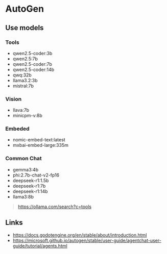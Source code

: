 # AutoGen

## Use models

### Tools
- qwen2.5-coder:3b
- qwen2.5:7b
- qwen2.5-coder:7b
- qwen2.5-coder:14b
- qwq:32b
- llama3.2:3b
- mistral:7b

### Vision
- llava:7b
- minicpm-v:8b

### Embeded
- nomic-embed-text:latest
- mxbai-embed-large:335m

### Common Chat
- gemma3:4b
- phi:2.7b-chat-v2-fp16
- deepseek-r1:1.5b
- deepseek-r1:7b
- deepseek-r1:14b
- llama3:8b


> https://ollama.com/search?c=tools


## Links

- https://docs.godotengine.org/en/stable/about/introduction.html
- https://microsoft.github.io/autogen/stable/user-guide/agentchat-user-guide/tutorial/agents.html

